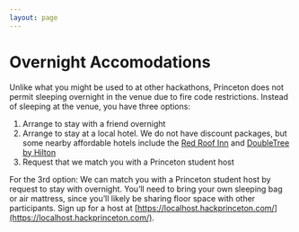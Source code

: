 ```yaml
---
layout: page
---
```


# Overnight Accomodations

Unlike what you might be used to at other hackathons, Princeton does not permit 
sleeping overnight in the venue due to fire code restrictions. Instead of 
sleeping at the venue, you have three options:

1.  Arrange to stay with a friend overnight
2.  Arrange to stay at a local hotel. We do not have discount packages, but some nearby affordable hotels include the [Red Roof Inn](https://www.redroof.com/property/nj/lawrenceville/RRI111) and [DoubleTree by Hilton](http://doubletree3.hilton.com/en/hotels/new-jersey/doubletree-by-hilton-hotel-princeton-PCTDTDT/index.html)
3.  Request that we match you with a Princeton student host

For the 3rd option: We can match you with a Princeton student host by request to 
stay with overnight. You’ll need to bring your own sleeping bag or 
air mattress, since you’ll likely be sharing floor space with other 
participants. Sign up for a host at [https://localhost.hackprinceton.com/](https://localhost.hackprinceton.com/).
